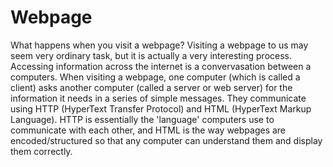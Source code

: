# Webpage
What happens when you visit a webpage?
Visiting a webpage to us may seem very ordinary task, but it is actually a very interesting process. Accessing information across the internet is a convervasation between a computers. When visiting a webpage, one computer (which is called a client) asks another computer (called a server or web server) for the information it needs in a series of simple messages. They communicate using HTTP (HyperText Transfer Protocol) and HTML (HyperText Markup Language). HTTP is essentially the 'language' computers use to communicate with each other, and HTML is the way webpages are encoded/structured so that any computer can understand them and display them correctly.
